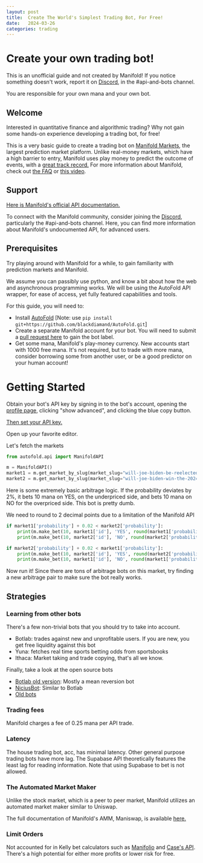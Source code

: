 ```yaml
---
layout: post
title:  Create The World's Simplest Trading Bot, For Free!
date:   2024-03-26
categories: trading
---
```

# Create your own trading bot!

This is an unofficial guide and not created by Manifold! If you notice something doesn't work, report it on
[Discord](https://discord.com/invite/eHQBNBqXuh), in the #api-and-bots channel.

You are responsible for your own mana and your own bot.

## Welcome

Interested in quantitative finance and algorithmic trading? Why not gain some hands-on experience developing a trading bot, for free! 

This is a very basic guide to create a trading bot on [Manifold Markets](https://manifold.markets/), the largest prediction market platform. 
Unlike real-money markets, which have a high barrier to entry, Manifold uses play money to predict the 
outcome of events, with a [great track record.](https://manifold.markets/calibration)
For more information about Manifold, check out [the FAQ](/faq) or [this video](https://www.youtube.com/watch?v=DB5TfX7eaVY&t=9s).

## Support

[Here is Manifold's official API documentation.](https://docs.manifold.markets/faq)

To connect with the Manifold community, consider joining the [Discord](https://discord.com/invite/eHQBNBqXuh), particularly the #api-and-bots channel.
Here, you can find more information about Manifold's undocumented API, for advanced users.

## Prerequisites

Try playing around with Manifold for a while, to gain familiarity with prediction markets and Manifold.

We assume you can passibly use python, and know a bit about how the web and asynchronous programming works.
We will be using the AutoFold API wrapper, for ease of access, yet fully featured capabilities and tools.

For this guide, you will need to:
- Install [AutoFold](https://github.com/willjallen/AutoFold) [Note: use ```pip install git+https://github.com/blackdiamand/AutoFold.git```]
- Create a separate Manifold account for your bot. You will need to submit a [pull request here](https://github.com/manifoldmarkets/manifold/pulls) to gain the bot label.
- Get some mana, Manifold's play-money currency. New accounts start with 1000 free mana. 
It's not required, but to trade with more mana, consider borrowing some from another user, or be a good predictor on your human account!

# Getting Started
Obtain your bot's API key by signing in to the bot's account, opening the [profile page](https://manifold.markets/profile), 
clicking "show advanced", and clicking the blue copy button.

[Then set your API key.](https://manifoldbot.readthedocs.io/en/latest/getting_started/quickstart.html)

Open up your favorite editor.

Let's fetch the markets
```python
from autofold.api import ManifoldAPI

m = ManifoldAPI()
market1 = m.get_market_by_slug(market_slug="will-joe-biden-be-reelected-in-2024").result()
market2 = m.get_market_by_slug(market_slug="will-joe-biden-win-the-2024-us-pres").result()
```

Here is some extremely basic arbitrage logic. If the probability deviates by 2%, it bets 10 mana on YES, on the underpriced 
side, and bets 10 mana on NO for the overpriced side. This bot is pretty dumb.

We need to round to 2 decimal points due to a limitation of the Manifold API

```python
if market1['probability'] + 0.02 < market2['probability']:
    print(m.make_bet(10, market1['id'], 'YES', round(market1['probability'], 2) + 0.01).result())
    print(m.make_bet(10, market2['id'], 'NO', round(market2['probability'], 2) - 0.01).result())

if market2['probability'] + 0.02 < market1['probability']:
    print(m.make_bet(10, market2['id'], 'YES', round(market2['probability'], 2) + 0.01).result())
    print(m.make_bet(10, market1['id'], 'NO', round(market1['probability'], 2) - 0.01).result())
```

Now run it! Since there are tons of arbitrage bots on this market, try finding a new arbitrage pair to make sure the bot really works.

## Strategies

### Learning from other bots

There's a few non-trivial bots that you should try to take into account. 

- Botlab: trades against new and unprofitable users. If you are new, you get free liquidity against this bot
- Yuna: fetches real time sports betting odds from sportsbooks
- Ithaca: Market taking and trade copying, that's all we know.

Finally, take a look at the open source bots
- [Botlab old version](https://github.com/mwhea/Manifold_Trading_Bots/): Mostly a mean reversion bot
- [NiciusBot](https://github.com/NiciusB/ManifoldTradingBot): Similar to Botlab
- [Old bots](https://manifold.markets/market/which-bots-will-win-the-manifold-tr)

### Trading fees

Manifold charges a fee of 0.25 mana per API trade.

### Latency

The house trading bot, acc, has minimal latency. Other general purpose trading bots have more lag.
The Supabase API theoretically features the least lag for reading information. Note that using Supabase to bet is not allowed.

### The Automated Market Maker

Unlike the stock market, which is a peer to peer market, Manifold utilizes an automated market maker similar to Uniswap.

The full documentation of Manifold's AMM, Maniswap, is available [here.](https://manifoldmarkets.notion.site/Maniswap-ce406e1e897d417cbd491071ea8a0c39)

### Limit Orders

Not accounted for in Kelly bet calculators such as [Manifolio](https://manifol.io/) and [Case's API](https://www.val.town/v/case/market_kelly_bet).
There's a high potential for either more profits or lower risk for free.